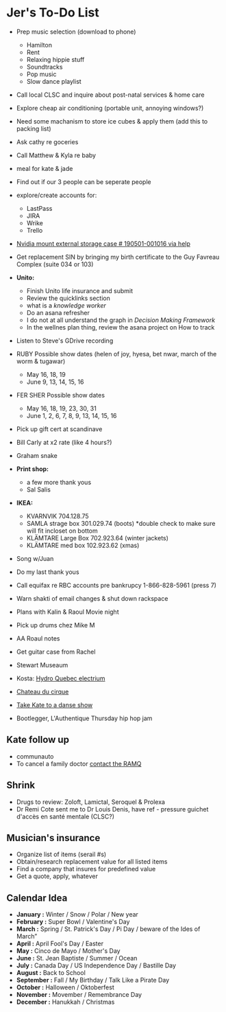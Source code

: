 # Jer's To-Do List

- Prep music selection (download to phone)
  - Hamilton
  - Rent
  - Relaxing hippie stuff
  - Soundtracks
  - Pop music
  - Slow dance playlist

- Call local CLSC and inquire about post-natal services & home care
- Explore cheap air conditioning (portable unit, annoying windows?)
- Need some machanism to store ice cubes & apply them (add this to packing list)
- Ask cathy re goceries
- Call Matthew & Kyla re baby
- meal for kate & jade
- Find out if our 3 people can be seperate people
- explore/create accounts for:
  - LastPass
  - JIRA
  - Wrike
  - Trello
- [Nvidia mount external storage case # 190501-001016 via help](https://nvidia.custhelp.com/app/answers/detail/a_id/4681/kw/submit%20feedback)
- Get replacement SIN by bringing my birth certificate to the Guy Favreau Complex (suite 034 or 103)
- **Unito:**
  - Finish Unito life insurance and submit
  - Review the quicklinks section
  - what is a _knowledge worker_
  - Do an asana refresher
  - I do not at all understand the graph in _Decision Making Framework_
  - In the wellnes plan thing, review the asana project on How to track
- Listen to Steve's GDrive recording
- RUBY Possible show dates (helen of joy, hyesa, bet nwar, march of the worm & tugawar)
  - May 16, 18, 19
  - June 9, 13, 14, 15, 16
- FER SHER Possible show dates
  - May 16, 18, 19, 23, 30, 31
  - June 1, 2, 6, 7, 8, 9, 13, 14, 15, 16
- Pick up gift cert at scandinave
- Bill Carly at x2 rate (like 4 hours?)
- Graham snake
- **Print shop:**
  - a few more thank yous
  - Sal Salis
- **IKEA:**
  - KVARNVIK 704.128.75
  - SAMLA strage box 301.029.74 (boots) *double check to make sure will fit incloset on bottom
  - KLÄMTARE Large Box 702.923.64 (winter jackets)
  - KLÄMTARE med box 102.923.62 (xmas)
- Song w/Juan
- Do my last thank yous
- Call equifax re RBC accounts pre bankrupcy 1-866-828-5961 (press 7)
- Warn shakti of email changes & shut down rackspace
- Plans with Kalin & Raoul Movie night
- Pick up drums chez Mike M
- AA Roaul notes
- Get guitar case from Rachel
- Stewart Museaum
- Kosta: [Hydro Quebec electrium](http://www.hydroquebec.com/visit/monteregie/electrium.html)
- [Chateau du cirque](https://www.chateau-cirque.com/)
- [Take Kate to a danse show](https://www.quebecdanse.org/)
- Bootlegger, L'Authentique Thursday hip hop jam

## Kate follow up

- communauto
- To cancel a family doctor [contact the RAMQ](http://www.ramq.gouv.qc.ca/en/contact-us/citizens/Pages/contact-us.aspx)

## Shrink

- Drugs to review: Zoloft, Lamictal, Seroquel & Prolexa
- Dr Remi Cote sent me to Dr Louis Denis, have ref - pressure guichet d'accès en santé mentale (CLSC?)

## Musician's insurance

- Organize list of items (serail #s)
- Obtain/research replacement value for all listed items
- Find a company that insures for predefined value
- Get a quote, apply, whatever

## Calendar Idea

- **January :** Winter / Snow / Polar / New year
- **February :** Super Bowl / Valentine's Day
- **March :** Spring / St. Patrick's Day / Pi Day / beware of the Ides of March”
- **April :** April Fool's Day / Easter
- **May :** Cinco de Mayo / Mother's Day
- **June :** St. Jean Baptiste / Summer / Ocean
- **July :** Canada Day / US Independence Day / Bastille Day
- **August :** Back to School
- **September :** Fall / My Birthday / Talk Like a Pirate Day
- **October :** Halloween / Oktoberfest
- **November :** Movember / Remembrance Day
- **December :** Hanukkah / Christmas

